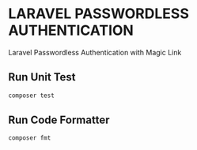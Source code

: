 # LARAVEL PASSWORDLESS AUTHENTICATION
Laravel Passwordless Authentication with Magic Link

## Run Unit Test
```sh
composer test
```

## Run Code Formatter
```sh
composer fmt
```